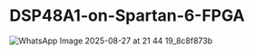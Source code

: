 # DSP48A1-on-Spartan-6-FPGA
![WhatsApp Image 2025-08-27 at 21 44 19_8c8f873b](https://github.com/user-attachments/assets/eb94439e-12ec-4018-8189-ca8e83f69b0c)
